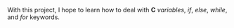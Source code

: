With this project, I hope to learn how to deal with **C** *variables*, *if*, *else*, *while*, and *for* keywords.